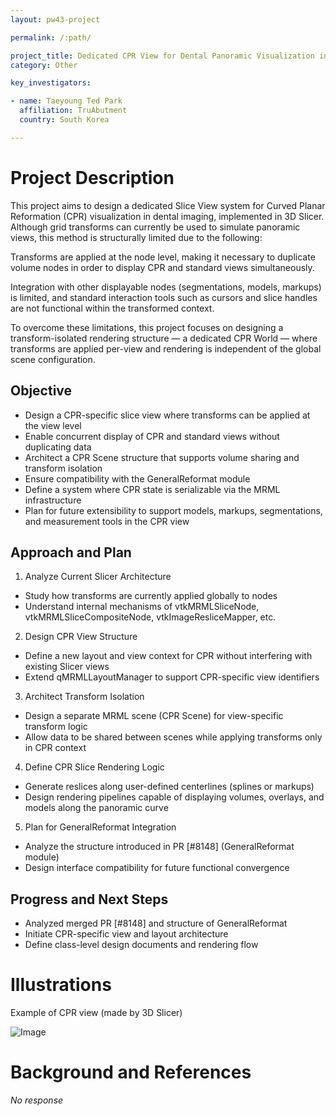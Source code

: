 ```yaml
---
layout: pw43-project

permalink: /:path/

project_title: Dedicated CPR View for Dental Panoramic Visualization in 3D Slicer
category: Other

key_investigators:

- name: Taeyoung Ted Park
  affiliation: TruAbutment
  country: South Korea

---
```


# Project Description

<!-- Add a short paragraph describing the project. -->


This project aims to design a dedicated Slice View system for Curved Planar Reformation (CPR) visualization in dental imaging, implemented in 3D Slicer.
Although grid transforms can currently be used to simulate panoramic views, this method is structurally limited due to the following:

Transforms are applied at the node level, making it necessary to duplicate volume nodes in order to display CPR and standard views simultaneously.

Integration with other displayable nodes (segmentations, models, markups) is limited, and standard interaction tools such as cursors and slice handles are not functional within the transformed context.

To overcome these limitations, this project focuses on designing a transform-isolated rendering structure — a dedicated CPR World — where transforms are applied per-view and rendering is independent of the global scene configuration.



## Objective

<!-- Describe here WHAT you would like to achieve (what you will have as end result). -->


- Design a CPR-specific slice view where transforms can be applied at the view level
- Enable concurrent display of CPR and standard views without duplicating data
- Architect a CPR Scene structure that supports volume sharing and transform isolation
- Ensure compatibility with the GeneralReformat module
- Define a system where CPR state is serializable via the MRML infrastructure
- Plan for future extensibility to support models, markups, segmentations, and measurement tools in the CPR view



## Approach and Plan

<!-- Describe here HOW you would like to achieve the objectives stated above. -->


1. Analyze Current Slicer Architecture
- Study how transforms are currently applied globally to nodes
- Understand internal mechanisms of vtkMRMLSliceNode, vtkMRMLSliceCompositeNode, vtkImageResliceMapper, etc.

2. Design CPR View Structure
- Define a new layout and view context for CPR without interfering with existing Slicer views
- Extend qMRMLLayoutManager to support CPR-specific view identifiers

3. Architect Transform Isolation
- Design a separate MRML scene (CPR Scene) for view-specific transform logic
- Allow data to be shared between scenes while applying transforms only in CPR context

4. Define CPR Slice Rendering Logic
- Generate reslices along user-defined centerlines (splines or markups)
- Design rendering pipelines capable of displaying volumes, overlays, and models along the panoramic curve

5. Plan for GeneralReformat Integration
- Analyze the structure introduced in PR [#8148] (GeneralReformat module)
- Design interface compatibility for future functional convergence



## Progress and Next Steps

<!-- Update this section as you make progress, describing of what you have ACTUALLY DONE.
     If there are specific steps that you could not complete then you can describe them here, too. -->

- Analyzed merged PR [#8148] and structure of GeneralReformat
- Initiate CPR-specific view and layout architecture
- Define class-level design documents and rendering flow



# Illustrations

<!-- Add pictures and links to videos that demonstrate what has been accomplished. -->


Example of CPR view (made by 3D Slicer)

![Image](https://github.com/user-attachments/assets/063bd8ef-e9ce-493b-a963-55e178aa429b)



# Background and References

<!-- If you developed any software, include link to the source code repository.
     If possible, also add links to sample data, and to any relevant publications. -->


_No response_

